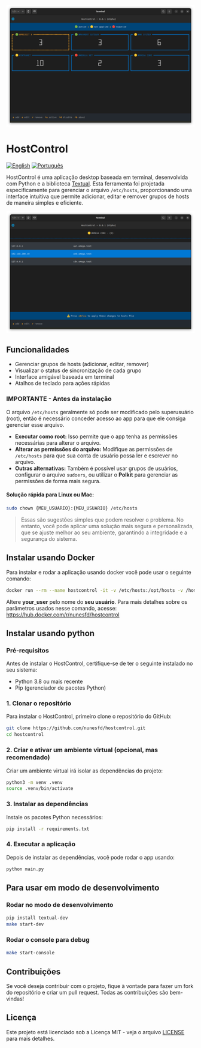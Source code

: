 ![Groups](https://raw.githubusercontent.com/nunesfd/hostcontrol/refs/heads/main/assets/screenshots/list_groups.png)

# HostControl

[![English](https://img.shields.io/badge/lang-en-blue.svg)](./README.md)
[![Português](https://img.shields.io/badge/lang-pt--BR-green.svg)](./README.pt-BR.md)

HostControl é uma aplicação desktop baseada em terminal, desenvolvida com Python e a biblioteca [Textual](https://github.com/Textualize/textual). Esta ferramenta foi projetada especificamente para gerenciar o arquivo `/etc/hosts`, proporcionando uma interface intuitiva que permite adicionar, editar e remover grupos de hosts de maneira simples e eficiente.

![Hosts](https://raw.githubusercontent.com/nunesfd/hostcontrol/refs/heads/main/assets/screenshots/list_hosts.png)

## Funcionalidades

- Gerenciar grupos de hosts (adicionar, editar, remover)
- Visualizar o status de sincronização de cada grupo
- Interface amigável baseada em terminal
- Atalhos de teclado para ações rápidas

### IMPORTANTE - Antes da instalação

O arquivo `/etc/hosts` geralmente só pode ser modificado pelo superusuário (root), então é necessário conceder acesso ao app para que ele consiga gerenciar esse arquivo.

- **Executar como root:** Isso permite que o app tenha as permissões necessárias para alterar o arquivo.
- **Alterar as permissões do arquivo:** Modifique as permissões de `/etc/hosts` para que sua conta de usuário possa ler e escrever no arquivo.
- **Outras alternativas:** Também é possível usar grupos de usuários, configurar o arquivo `sudoers`, ou utilizar o **Polkit** para gerenciar as permissões de forma mais segura.

#### Solução rápida para Linux ou Mac:
```sh
sudo chown {MEU_USUARIO}:{MEU_USUARIO} /etc/hosts
```
> Essas são sugestões simples que podem resolver o problema. No entanto, você pode aplicar uma solução mais segura e personalizada, que se ajuste melhor ao seu ambiente, garantindo a integridade e a segurança do sistema.

## Instalar usando Docker

Para instalar e rodar a aplicação usando docker você pode usar o seguinte comando:

```bash
docker run --rm --name hostcontrol -it -v /etc/hosts:/opt/hosts -v /home/{your_user}/.host_control:/opt/host_control_db nunesfd/hostcontrol
```

Altere **your_user** pelo nome do **seu usuário**. 
Para mais detalhes sobre os parâmetros usados nesse comando, acesse:
<https://hub.docker.com/r/nunesfd/hostcontrol>

## Instalar usando python

### Pré-requisitos

Antes de instalar o HostControl, certifique-se de ter o seguinte instalado no seu sistema:

- Python 3.8 ou mais recente
- Pip (gerenciador de pacotes Python)

### 1. Clonar o repositório

Para instalar o HostControl, primeiro clone o repositório do GitHub:

```bash
git clone https://github.com/nunesfd/hostcontrol.git
cd hostcontrol
```

### 2. Criar e ativar um ambiente virtual (opcional, mas recomendado)

Criar um ambiente virtual irá isolar as dependências do projeto:

```bash
python3 -m venv .venv
source .venv/bin/activate
```

### 3. Instalar as dependências

Instale os pacotes Python necessários:

```bash
pip install -r requirements.txt
```
### 4. Executar a aplicação

Depois de instalar as dependências, você pode rodar o app usando:

```bash
python main.py
```

## Para usar em modo de desenvolvimento

### Rodar no modo de desenvolvimento
```bash
pip install textual-dev
make start-dev
```

### Rodar o console para debug
```bash
make start-console
```

## Contribuições

Se você deseja contribuir com o projeto, fique à vontade para fazer um fork do repositório e criar um pull request. Todas as contribuições são bem-vindas!

## Licença

Este projeto está licenciado sob a Licença MIT - veja o arquivo [LICENSE](LICENSE) para mais detalhes.
